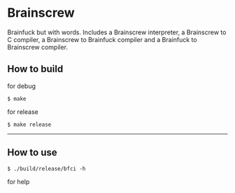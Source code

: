 # Brainscrew
Brainfuck but with words. Includes a Brainscrew interpreter, a Brainscrew to C compiler, a Brainscrew to Brainfuck compiler and a Brainfuck to Brainscrew compiler.

## How to build
for debug
```
$ make
```
for release
```
$ make release
```

---

## How to use
```
$ ./build/release/bfci -h
```
for help

